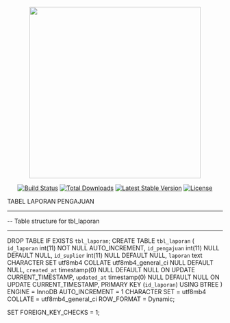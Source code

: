 <p align="center"><a href="https://laravel.com" target="_blank"><img src="https://raw.githubusercontent.com/laravel/art/master/logo-lockup/5%20SVG/2%20CMYK/1%20Full%20Color/laravel-logolockup-cmyk-red.svg" width="400"></a></p>

<p align="center">
<a href="https://travis-ci.org/laravel/framework"><img src="https://travis-ci.org/laravel/framework.svg" alt="Build Status"></a>
<a href="https://packagist.org/packages/laravel/framework"><img src="https://poser.pugx.org/laravel/framework/d/total.svg" alt="Total Downloads"></a>
<a href="https://packagist.org/packages/laravel/framework"><img src="https://poser.pugx.org/laravel/framework/v/stable.svg" alt="Latest Stable Version"></a>
<a href="https://packagist.org/packages/laravel/framework"><img src="https://poser.pugx.org/laravel/framework/license.svg" alt="License"></a>
</p>

TABEL LAPORAN PENGAJUAN
-- ----------------------------
-- Table structure for tbl_laporan
-- ----------------------------
DROP TABLE IF EXISTS `tbl_laporan`;
CREATE TABLE `tbl_laporan`  (
  `id_laporan` int(11) NOT NULL AUTO_INCREMENT,
  `id_pengajuan` int(11) NULL DEFAULT NULL,
  `id_suplier` int(11) NULL DEFAULT NULL,
  `laporan` text CHARACTER SET utf8mb4 COLLATE utf8mb4_general_ci NULL DEFAULT NULL,
  `created_at` timestamp(0) NULL DEFAULT NULL ON UPDATE CURRENT_TIMESTAMP,
  `updated_at` timestamp(0) NULL DEFAULT NULL ON UPDATE CURRENT_TIMESTAMP,
  PRIMARY KEY (`id_laporan`) USING BTREE
) ENGINE = InnoDB AUTO_INCREMENT = 1 CHARACTER SET = utf8mb4 COLLATE = utf8mb4_general_ci ROW_FORMAT = Dynamic;

SET FOREIGN_KEY_CHECKS = 1;